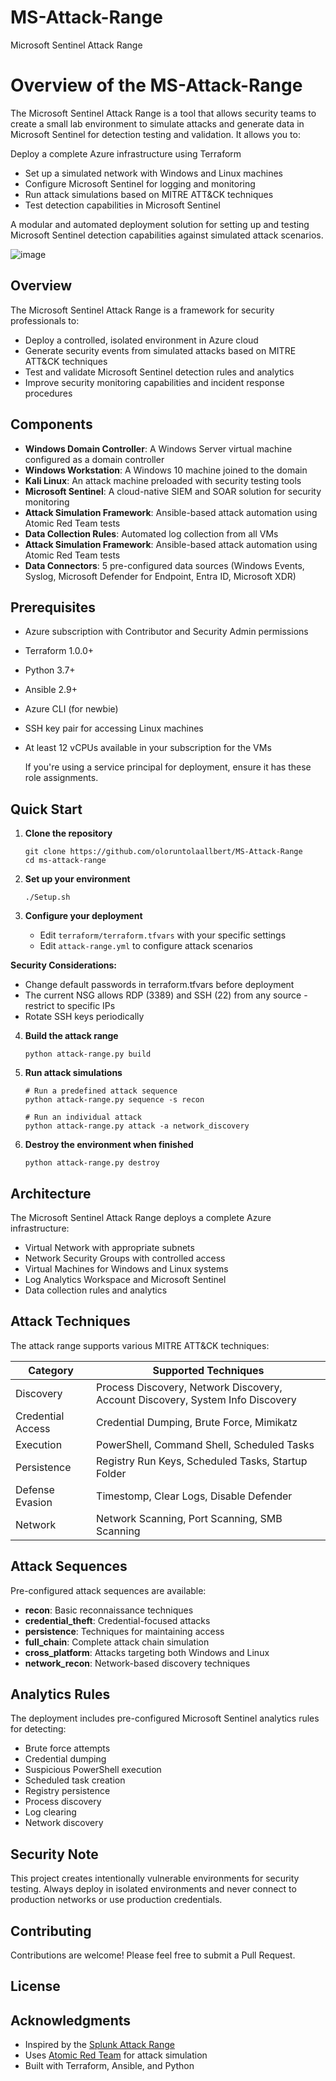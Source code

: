 # MS-Attack-Range
Microsoft Sentinel Attack Range

# Overview of the MS-Attack-Range
The Microsoft Sentinel Attack Range is a tool that allows security teams to create a small lab environment to simulate attacks and generate data in Microsoft Sentinel for detection testing and validation. It allows you to:

Deploy a complete Azure infrastructure using Terraform
- Set up a simulated network with Windows and Linux machines
- Configure Microsoft Sentinel for logging and monitoring
- Run attack simulations based on MITRE ATT&CK techniques
- Test detection capabilities in Microsoft Sentinel

A modular and automated deployment solution for setting up and testing Microsoft Sentinel detection capabilities against simulated attack scenarios.

![image](https://github.com/user-attachments/assets/0bdb9e6a-1371-461c-9411-c89ae4b31dba)


## Overview

The Microsoft Sentinel Attack Range is a framework for security professionals to:

- Deploy a controlled, isolated environment in Azure cloud
- Generate security events from simulated attacks based on MITRE ATT&CK techniques
- Test and validate Microsoft Sentinel detection rules and analytics
- Improve security monitoring capabilities and incident response procedures

## Components

- **Windows Domain Controller**: A Windows Server virtual machine configured as a domain controller
- **Windows Workstation**: A Windows 10 machine joined to the domain
- **Kali Linux**: An attack machine preloaded with security testing tools
- **Microsoft Sentinel**: A cloud-native SIEM and SOAR solution for security monitoring
- **Attack Simulation Framework**: Ansible-based attack automation using Atomic Red Team tests
- **Data Collection Rules**: Automated log collection from all VMs
- **Attack Simulation Framework**: Ansible-based attack automation using Atomic Red Team tests
- **Data Connectors**: 5 pre-configured data sources (Windows Events, Syslog, Microsoft Defender for Endpoint, Entra ID, Microsoft XDR)

## Prerequisites

- Azure subscription with Contributor and Security Admin permissions
- Terraform 1.0.0+
- Python 3.7+
- Ansible 2.9+
- Azure CLI (for newbie)
- SSH key pair for accessing Linux machines
- At least 12 vCPUs available in your subscription for the VMs

  If you're using a service principal for deployment, ensure it has these role assignments.

## Quick Start

1. **Clone the repository**
   ```
   git clone https://github.com/oloruntolaallbert/MS-Attack-Range
   cd ms-attack-range
   ```

2. **Set up your environment**
   ```
   ./Setup.sh
   ```

3. **Configure your deployment**
   - Edit `terraform/terraform.tfvars` with your specific settings
   - Edit `attack-range.yml` to configure attack scenarios
     
**Security Considerations:**
- Change default passwords in terraform.tfvars before deployment
- The current NSG allows RDP (3389) and SSH (22) from any source - restrict to specific IPs
- Rotate SSH keys periodically

4. **Build the attack range**
   ```
   python attack-range.py build
   ```

5. **Run attack simulations**
   ```
   # Run a predefined attack sequence
   python attack-range.py sequence -s recon
   
   # Run an individual attack
   python attack-range.py attack -a network_discovery
   ```

6. **Destroy the environment when finished**
   ```
   python attack-range.py destroy
   ```

## Architecture

The Microsoft Sentinel Attack Range deploys a complete Azure infrastructure:

- Virtual Network with appropriate subnets
- Network Security Groups with controlled access
- Virtual Machines for Windows and Linux systems
- Log Analytics Workspace and Microsoft Sentinel
- Data collection rules and analytics

## Attack Techniques

The attack range supports various MITRE ATT&CK techniques:

| Category | Supported Techniques |
|----------|----------------------|
| Discovery | Process Discovery, Network Discovery, Account Discovery, System Info Discovery |
| Credential Access | Credential Dumping, Brute Force, Mimikatz |
| Execution | PowerShell, Command Shell, Scheduled Tasks |
| Persistence | Registry Run Keys, Scheduled Tasks, Startup Folder |
| Defense Evasion | Timestomp, Clear Logs, Disable Defender |
| Network | Network Scanning, Port Scanning, SMB Scanning |

## Attack Sequences

Pre-configured attack sequences are available:

- **recon**: Basic reconnaissance techniques
- **credential_theft**: Credential-focused attacks
- **persistence**: Techniques for maintaining access
- **full_chain**: Complete attack chain simulation
- **cross_platform**: Attacks targeting both Windows and Linux
- **network_recon**: Network-based discovery techniques

## Analytics Rules

The deployment includes pre-configured Microsoft Sentinel analytics rules for detecting:

- Brute force attempts
- Credential dumping
- Suspicious PowerShell execution
- Scheduled task creation
- Registry persistence
- Process discovery
- Log clearing
- Network discovery

## Security Note

This project creates intentionally vulnerable environments for security testing. Always deploy in isolated environments and never connect to production networks or use production credentials.

## Contributing

Contributions are welcome! Please feel free to submit a Pull Request.

## License



## Acknowledgments

- Inspired by the [Splunk Attack Range](https://github.com/splunk/attack_range)
- Uses [Atomic Red Team](https://github.com/redcanaryco/atomic-red-team) for attack simulation
- Built with Terraform, Ansible, and Python
  
